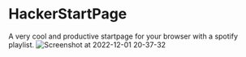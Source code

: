 # HackerStartPage
A very cool and productive startpage for your browser with a spotify playlist.
![Screenshot at 2022-12-01 20-37-32](https://user-images.githubusercontent.com/96428820/205134223-23ab4f1f-b083-4099-860c-34618924e6b7.png)


